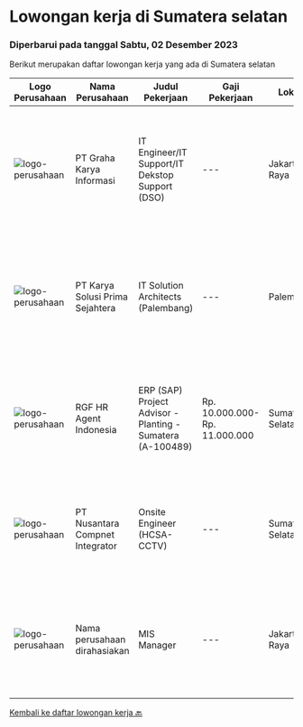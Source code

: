 
  # Lowongan kerja di Sumatera selatan

  ### Diperbarui pada tanggal Sabtu, 02 Desember 2023

  Berikut merupakan daftar lowongan kerja yang ada di Sumatera selatan

  |Logo Perusahaan | Nama Perusahaan | Judul Pekerjaan | Gaji Pekerjaan | Lokasi | Deskripsi | Tanggal diunggah | Pranala |
  | -------------- | --------------- | --------------- | --------- | --------- | -------------- | ------- | ----------- |
  |![logo-perusahaan](https://image-service-cdn.seek.com.au/c318dd0b699c6160d2411e7473745c289633be44/ee4dce1061f3f616224767ad58cb2fc751b8d2dc)|PT Graha Karya Informasi|IT Engineer/IT Support/IT Dekstop Support (DSO)|---|Jakarta Raya|Requirements:1. Minimum 6 Months as an IT Support (Fresh Graduate are welcome to apply)2. Bachelor's Degree in Computer/ IT or equivalent3. Have...|Rabu, 08 November 2023|https://www.jobstreet.co.id/id/job/it-engineer-it-support-it-dekstop-support-dso-4522798?token=0~59b3c500-66eb-4ebc-a8a1-a1c92f7c454f&sectionRank=1&jobId=jobstreet-id-job-4522798|
|![logo-perusahaan](https://image-service-cdn.seek.com.au/bb0f2c313297f2db3d497466b95d7da85644edc0/ee4dce1061f3f616224767ad58cb2fc751b8d2dc)|PT Karya Solusi Prima Sejahtera|IT Solution Architects (Palembang)|---|Palembang|Kualifikasi: Pendidikan min. S1 Teknik Informatika/Sistem Informasi. Pengalaman min. 2 tahun sebagai Solution Architect/Senior Engineer. Memiliki...|Kamis, 09 November 2023|https://www.jobstreet.co.id/id/job/it-solution-architects-palembang-4524385?token=0~59b3c500-66eb-4ebc-a8a1-a1c92f7c454f&sectionRank=2&jobId=jobstreet-id-job-4524385|
|![logo-perusahaan](https://image-service-cdn.seek.com.au/d5868152525c083dcbedb1aa22a408e592bdf7d2/ee4dce1061f3f616224767ad58cb2fc751b8d2dc)|RGF HR Agent Indonesia|ERP (SAP) Project Advisor - Planting - Sumatera (A-100489)|Rp. 10.000.000-Rp. 11.000.000|Sumatera Selatan|About The Company: The working venue is in Sumatera Selatan. Our client is a Japanese Planting company. Currently, they are looking for ERP (SAP)...|Senin, 13 November 2023|https://www.jobstreet.co.id/id/job/erp-sap-project-advisor-planting-sumatera-a-100489-4526855?token=0~59b3c500-66eb-4ebc-a8a1-a1c92f7c454f&sectionRank=3&jobId=jobstreet-id-job-4526855|
|![logo-perusahaan](https://image-service-cdn.seek.com.au/712054bda79985fa3575638c08fcf0b1a2d97e2c/ee4dce1061f3f616224767ad58cb2fc751b8d2dc)|PT Nusantara Compnet Integrator|Onsite Engineer (HCSA-CCTV)|---|Sumatera Selatan|Job Descriptions : Analyze customer needs Provide solutions and give recommendations to the customer according to their needs Preventive and...|Rabu, 08 November 2023|https://www.jobstreet.co.id/id/job/onsite-engineer-hcsa-cctv-4522841?token=0~59b3c500-66eb-4ebc-a8a1-a1c92f7c454f&sectionRank=4&jobId=jobstreet-id-job-4522841|
|![logo-perusahaan](https://i.ibb.co/sqvTCh9/112815900-stock-vector-no-image-available-icon-flat-vector.webp)|Nama perusahaan dirahasiakan|MIS Manager|---|Jakarta Raya|Pendidikan minimal S1 segala jurusan Minimal memiliki 1 tahun pengalaman kerja di bidang yang sama Memiliki pengetahuan mengenai PHP dan bahasa...|Kamis, 02 November 2023|https://www.jobstreet.co.id/id/job/mis-manager-4517533?token=0~59b3c500-66eb-4ebc-a8a1-a1c92f7c454f&sectionRank=5&jobId=jobstreet-id-job-4517533|


  [Kembali ke daftar lowongan kerja 🔙](../README.md#daftar-lowongan-kerja)
  